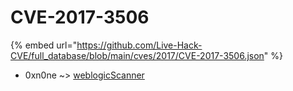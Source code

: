 # CVE-2017-3506
{% embed url="https://github.com/Live-Hack-CVE/full_database/blob/main/cves/2017/CVE-2017-3506.json" %}

* 0xn0ne ~> [weblogicScanner](https://www.alice-snow.ru/2017/database/cve-2017-3506/weblogicscanner-0xn0ne)